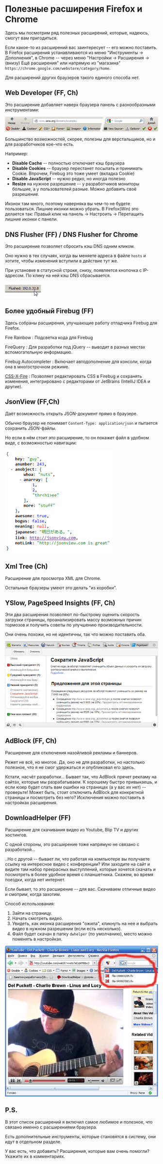 # Полезные расширения Firefox и Chrome

Здесь мы посмотрим ряд полезных расширений, которые, надеюсь, смогут вам пригодиться.

Если какое-то из расширений вас заинтересует -- его можно поставить. В Firefox расширения устанавливаются из меню "Инструменты -> Дополнения", в Chrome -- через меню "Настройки -> Расширения -> (внизу) Ещё расширения" или напрямую из "магазина" `https://chrome.google.com/webstore/category/home`.

Для расширений других браузеров такого единого способа нет.

## Web Developer (FF, Ch)

Это расширение добавляет наверх браузера панель с разнообразными инструментами:

![](webdeveloper.png)

Большинство возможностей, скорее, полезны для верстальщиков, но и для  разработчиков кое-что есть.

Например:

- **Disable Cache** -- полностью отключает кэш браузера
- **Disable Cookies** -- браузер перестанет посылать и принимать Cookie. Впрочем, Firebug это тоже умеет (вкладка Cookie)
- **Disable JavaScript** -- нужно редко, но иногда полезно
- **Resize** на нужное разрешение -- у разработчиков мониторы большие, а у пользователей разные. Можно добавить своё разрешение.

Иконок там много, поэтому наверняка вы чем-то не будете пользоваться. Лишние иконки можно убрать. В Firefox(Win) это делается так: Правый клик на панель -> Настроить -> Перетащить лишние иконки с панели.

## DNS Flusher (FF) / DNS Flusher for Chrome

Это расширение позволяет сбросить кэш DNS одним кликом.

Оно нужно в тех случаях, когда вы меняете адреса в файле `hosts` и хотите, чтобы изменения вступили в действие тут же.

При установке в статусной строке, снизу, появляется кнопочка с IP-адресом. По клику на ней кэш DNS сбрасывается.

![](dnsflusher.png)

## Более удобный Firebug (FF)

Здесь собраны расширения, улучшающие работу отладчика Firebug для Firefox.

Fire Rainbow
: Подсветка кода для Firebug

FireQuery
: Для разработки под jQuery -- выводит в разных местах вспомогательную информацию.

Firebug Autocompleter
: Включает автодополнение для консоли, когда она в многострочном режиме.

[CSS-X-Fire](http://code.google.com/p/css-x-fire/)
: Позволяет редактировать CSS в Firebug и сохранять изменения, интегрировано с редакторами от JetBrains (IntelliJ IDEA и другие).

## JsonView (FF,Ch)

Даёт возможность открыть JSON-документ прямо в браузере.

Обычно браузер не понимает `Content-Type: application/json` и пытается сохранить JSON-файлы.

Но если в нём стоит это расширение, то он покажет файл в удобном виде, с возможностью навигации:

![](jsonview.png)

## Xml Tree (Ch)

Расширение для просмотра XML для Chrome.

Остальные браузеры умеют это делать "из коробки".

## YSlow, PageSpeed Insights (FF, Ch)

Эти два расширения позволяют по-быстрому оценить скорость загрузки страницы, проанализировать массу возможных причин тормозов и получить советы по улучшению производительности.

Они очень похожи, но не идентичны, так что можно поставить оба.

![](pageinsight.png)

## AdBlock (FF, Ch)

Расширение для отключения назойливой рекламы и баннеров.

Режет не всё, но многое. Да, оно не для разработки, но настолько полезное, что я не смог удержаться и опубликовал его здесь.

Кстати, насчёт разработки... Бывает так, что AdBlock прячет рекламу на сайтах, которые мы разрабатываем. К хорошему быстро привыкаешь, и если юзер будет слать вам ошибки на страницах (а у вас их нет) -- проверьте! Может быть, стоит отключить AdBlock для конкретной страницы и посмотреть без него? Исключения можно поставить в настройках расширения.

## DownloadHelper (FF)

Расширение для скачивания видео из Youtube, Blip TV и других хостингов.

С одной стороны, это расширение тоже напрямую не связано с разработкой...

..Но с другой -- бывает ли, что работая на компьютере вы получаете ссылку на интересное видео с конференции? Или заходите на сайт и видите там набор прекрасных выступлений, которые хочется скачать и посмотреть в более удобное время с планшетника. Скажем, во время поездки, когда нет интернет.

Если бывает, то это расширение -- для вас. Скачиваем отличные видео и смотрим, когда захотим.

Способ использования:

1. Зайти на страницу.
2. Начать смотреть видео.
3. Увидеть, как иконка расширения "ожила", кликнуть на нее и выбрать видео в нужном разрешении (если есть несколько).
4. Файл будет скачан в папку `dwhelper` (по умолчанию), место можно поменять в настройках.

![](downloadhelper.jpg)

## P.S.

В этот список расширений я включил самое любимое и полезное, что связано именно с расширениями браузера.

Есть дополнительные инструменты, которые становятся в систему, они идут в отдельном разделе.

У вас есть, что добавить? Расширения, которые вам очень помогли? Укажите их в комментариях.


